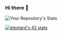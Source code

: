 ### Hi there 👋

![Your Repository's Stats](https://github-readme-stats.vercel.app/api?username=Your_GitHub_Username&show_icons=true)

[![eleotard's 42 stats](https://badge42.vercel.app/api/v2/cl8nl1dqr01260gkytto8hg02/stats?cursusId=21&coalitionId=47)](https://github.com/JaeSeoKim/badge42)
